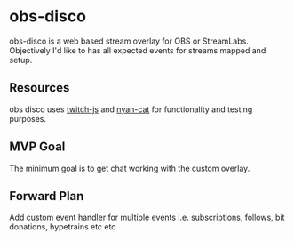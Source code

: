 # obs-disco
obs-disco is a web based stream overlay for OBS or StreamLabs. Objectively I'd like to has all expected events for streams mapped and setup.

## Resources
obs disco uses [twitch-js](https://github.com/twitch-js/twitch-js) and [nyan-cat](https://github.com/twitch-js/twitch-js) for functionality and testing purposes.

## MVP Goal
The minimum goal is to get chat working with the custom overlay.

## Forward Plan
Add custom event handler for multiple events i.e. subscriptions, follows, bit donations, hypetrains etc etc